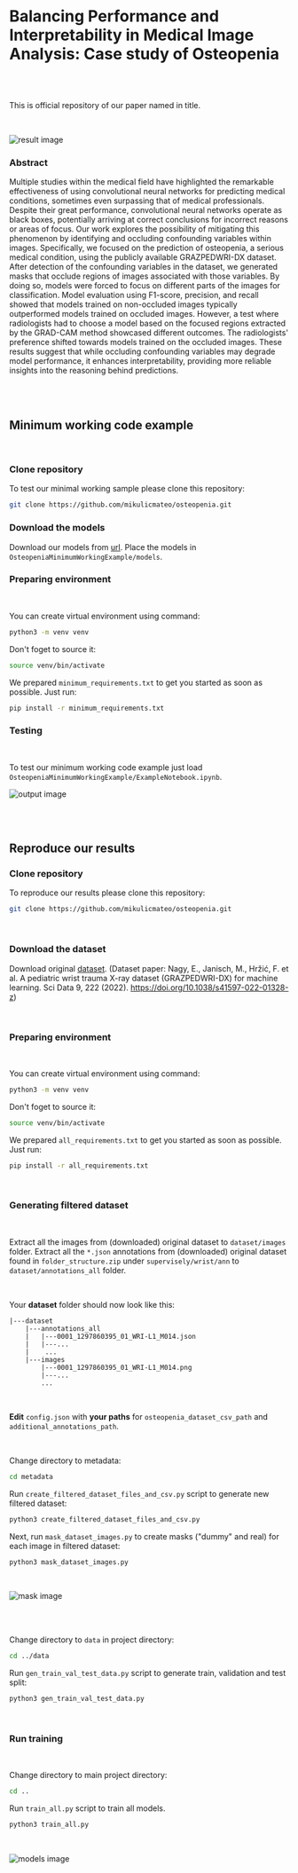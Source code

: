 # Balancing Performance and Interpretability in Medical Image Analysis: Case study of Osteopenia

<br/>
<br/>

This is official repository of our paper named in title.

<br/>

![result image](https://github.com/mikulicmateo/osteopenia/blob/master/media_readme/gradcam_3.png?raw=true)

### Abstract

Multiple studies within the medical field have highlighted the remarkable effectiveness of using convolutional neural networks for predicting medical conditions, sometimes even surpassing that of medical professionals.
Despite their great performance, convolutional neural networks operate as black boxes, potentially arriving at correct conclusions for incorrect reasons or areas of focus.
Our work explores the possibility of mitigating this phenomenon by identifying and occluding confounding variables within images.
Specifically, we focused on the prediction of osteopenia, a serious medical condition, using the publicly available GRAZPEDWRI-DX dataset.
After detection of the confounding variables in the dataset, we generated masks that occlude regions of images associated with those variables.
By doing so, models were forced to focus on different parts of the images for classification.
Model evaluation using F1-score, precision, and recall showed that models trained on non-occluded images typically outperformed models trained on occluded images.
However, a test where radiologists had to choose a model based on the focused regions extracted by the GRAD-CAM method showcased different outcomes.
The radiologists' preference shifted towards models trained on the occluded images.
These results suggest that while occluding confounding variables may degrade model performance, it enhances interpretability, providing more reliable insights into the reasoning behind predictions.

<br/>
<br/>

## Minimum working code example

<br/>

### Clone repository

To test our minimal working sample please clone this repository:
```bash
git clone https://github.com/mikulicmateo/osteopenia.git
```

### Download the models

Download our models from [url](https://drive.google.com/drive/folders/17xFmrAcx-Akh-7VGskgeGj3jRDZKG-Mi?usp=sharing). 
Place the models in `OsteopeniaMinimumWorkingExample/models`.

### Preparing environment

<br/>

You can create virtual environment using command:
```bash
python3 -m venv venv
```

Don't foget to source it:
```bash
source venv/bin/activate
```

We prepared `minimum_requirements.txt` to get you started as soon as possible.
Just run:
```bash
pip install -r minimum_requirements.txt
```

### Testing

<br/>

To test our minimum working code example just load `OsteopeniaMinimumWorkingExample/ExampleNotebook.ipynb`.

![output image](https://github.com/mikulicmateo/osteopenia/blob/master/media_readme/output.png?raw=true)

<br/>
<br/>

## Reproduce our results

### Clone repository

To reproduce our results please clone this repository:
```bash
git clone https://github.com/mikulicmateo/osteopenia.git
```

<br/>

### Download the dataset

Download original [dataset][1]. (Dataset paper:
Nagy, E., Janisch, M., Hržić, F. et al. A pediatric wrist trauma X-ray dataset (GRAZPEDWRI-DX) for machine learning. Sci Data 9, 222 (2022). https://doi.org/10.1038/s41597-022-01328-z)

<br/>

### Preparing environment

<br/>

You can create virtual environment using command:
```bash
python3 -m venv venv
```

Don't foget to source it:
```bash
source venv/bin/activate
```

We prepared `all_requirements.txt` to get you started as soon as possible.
Just run:
```bash
pip install -r all_requirements.txt
```

<br/>

### Generating filtered dataset

<br/>

Extract all the images from (downloaded) original dataset to `dataset/images` folder.
Extract all the `*.json` annotations from (downloaded) original dataset found in `folder_structure.zip` under `supervisely/wrist/ann` to `dataset/annotations_all` folder.

<br/>

Your **dataset** folder should now look like this:
```
|---dataset
    |---annotations_all
    |   |---0001_1297860395_01_WRI-L1_M014.json
    |   |---...
    |    ...
    |---images
        |---0001_1297860395_01_WRI-L1_M014.png
        |---...
        ...
```
<br/>

**Edit** `config.json` with **your paths** for `osteopenia_dataset_csv_path` and `additional_annotations_path`.

<br/>

Change directory to metadata:
```bash
cd metadata
```

Run `create_filtered_dataset_files_and_csv.py` script to generate new filtered dataset:
```bash
python3 create_filtered_dataset_files_and_csv.py
```
Next, run `mask_dataset_images.py` to create masks ("dummy" and real) for each image in filtered dataset:
```bash
python3 mask_dataset_images.py
```

<br/>


![mask image](https://github.com/mikulicmateo/osteopenia/blob/master/media_readme/mask_mosaic.png?raw=true)

<br/>
<br/>

Change directory to `data` in project directory:

```bash
cd ../data
```

Run `gen_train_val_test_data.py` script to generate train, validation and test split:
```bash
python3 gen_train_val_test_data.py
```

<br/>

### Run training

<br/>

Change directory to main project directory:
```bash
cd ..
```

Run `train_all.py` script to train all models.
```bash
python3 train_all.py
```

<br/>

![models image](https://github.com/mikulicmateo/osteopenia/blob/master/media_readme/test-mosaic-1.png?raw=true)



[1]: https://www.nature.com/articles/s41597-022-01328-z?fbclid=IwAR35HKVMkNo2ARi3KgZuP3Inv9P7UpjmalDrUj0oa57_Y5bvXHHCFVp-1Ig
